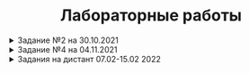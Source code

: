 <h1 align="center">Лабораторные работы</h1>

<details>
<summary>Задание №2 на 30.10.2021</summary>

1- https://github.com/MolchanovArtemPerm/Labs_PSTU/blob/main/Lab1.cpp

2- https://github.com/MolchanovArtemPerm/Labs_PSTU/blob/main/Lab2.cpp
</details>

<details>
<summary>Задание №4 на 04.11.2021</summary>

<h4> Структура программы: </h4>

1 - https://github.com/MolchanovArtemPerm/Labs_PSTU/blob/main/Structure2.1.cpp

2 - https://github.com/MolchanovArtemPerm/Labs_PSTU/blob/main/Structure2.2.cpp

3 - https://github.com/MolchanovArtemPerm/Labs_PSTU/blob/main/Structure2.3.cpp

<h4> Типы данных: </h4>

1 - https://github.com/MolchanovArtemPerm/Labs_PSTU/blob/main/DataTypes.2.1.cpp

2 - https://github.com/MolchanovArtemPerm/Labs_PSTU/blob/main/DataTypes.2.2.cpp

<h4> Ввод-Вывод: </h4>

1 - https://github.com/MolchanovArtemPerm/Labs_PSTU/blob/main/Input.2.1.cpp

2 - https://github.com/MolchanovArtemPerm/Labs_PSTU/blob/main/Input.2.2.cpp
</details>

<details>
<summary>Задания на дистант 07.02-15.02 2022 </summary>
  1-<details><summary>Лабораторные 7.1 и 7.2</summary>
  <a href="">Лабораторная №7.1</a> 
  
  <a href="">Лабораторная №7.2</a>
  </details>
  2-<a href="">Метод пузырька</a>
  
  
  3-<a href="">Метод вставки</a>
  
  4-<a href="">Метод выбора</a>
  
  5-<a href="">Лабораторная №4</a>
  
  6-<a href="">Лабораторная №5</a>
  
  7-<a href="">Сортировка Шелла</a>
  
  8-<a href="">Сортировка Хоара</a>
  
  9-<a href="https://github.com/MolchanovArtemPerm/Labs_PSTU/blob/d717131737f8e9f57469bedc0a068661c9cf62fe/9-ElementZ.cpp">Задача с элементом z</a>
  
  10-<a href="">Задача с заменой строки и столбца</a>
</details>
